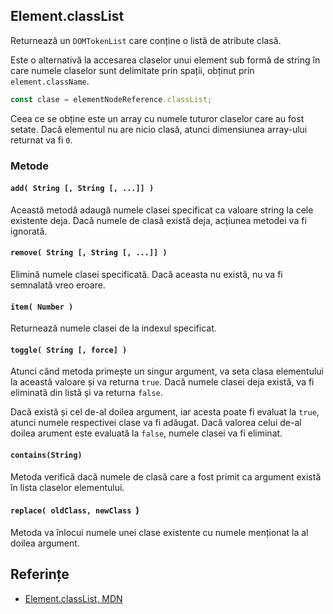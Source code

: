 ## Element.classList

Returnează un `DOMTokenList` care conține o listă de atribute clasă.

Este o alternativă la accesarea claselor unui element sub formă de string în care numele claselor sunt delimitate prin spații, obținut prin `element.className`.

```javascript
const clase = elementNodeReference.classList;
```

Ceea ce se obține este un array cu numele tuturor claselor care au fost setate. Dacă elementul nu are nicio clasă, atunci dimensiunea array-ului returnat va fi `0`.

### Metode

#### `add( String [, String [, ...]] )`

Această metodă adaugă numele clasei specificat ca valoare string la cele existente deja. Dacă numele de clasă există deja, acțiunea metodei va fi ignorată.

#### `remove( String [, String [, ...]] )`

Elimină numele clasei specificată. Dacă aceasta nu există, nu va fi semnalată vreo eroare.

#### `item( Number )`

Returnează numele clasei de la indexul specificat.

#### `toggle( String [, force] )`

Atunci când metoda primește un singur argument, va seta clasa elementului la această valoare și va returna `true`. Dacă numele clasei deja există, va fi eliminată din listă și va returna `false`.

Dacă există și cel de-al doilea argument, iar acesta poate fi evaluat la `true`, atunci numele respectivei clase va fi adăugat. Dacă valorea celui de-al doilea arument este evaluată la `false`, numele clasei va fi eliminat.

#### `contains(String)`

Metoda verifică dacă numele de clasă care a fost primit ca argument există în lista claselor elementului.

#### `replace( oldClass, newClass `)

Metoda va înlocui numele unei clase existente cu numele menționat la al doilea argument.

## Referințe

- [Element.classList, MDN](https://developer.mozilla.org/en-US/docs/Web/API/Element/classList)
